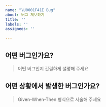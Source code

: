 ```yaml
---
name: "\U0001F41E Bug"
about: 버그 제보하기
title: ''
labels: ''
assignees: ''

---
```


## 어떤 버그인가요?
> 어떤 버그인지 간결하게 설명해 주세요


## 어떤 상황에서 발생한 버그인가요?
> Given-When-Then 형식으로 서술해 주세요
